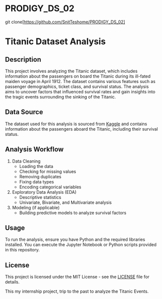 # PRODIGY_DS_02
git clone[https://github.com/SnitTeshome/PRODIGY_DS_02]
# Titanic Dataset Analysis

## Description
This project involves analyzing the Titanic dataset, which includes information about the passengers on board the Titanic during its ill-fated maiden voyage in April 1912. The dataset contains various features such as passenger demographics, ticket class, and survival status. The analysis aims to uncover factors that influenced survival rates and gain insights into the tragic events surrounding the sinking of the Titanic.

## Data Source
The dataset used for this analysis is sourced from [Kaggle](https://www.kaggle.com/c/titanic) and contains information about the passengers aboard the Titanic, including their survival status.

## Analysis Workflow
1. Data Cleaning
   - Loading the data
   - Checking for missing values
   - Removing duplicates
   - Fixing data types
   - Encoding categorical variables
2. Exploratory Data Analysis (EDA)
   - Descriptive statistics
   - Univariate, Bivariate, and Multivariate analysis
3. Modeling (if applicable)
   - Building predictive models to analyze survival factors

## Usage
To run the analysis, ensure you have Python and the required libraries installed. You can execute the Jupyter Notebook or Python scripts provided in this repository.

## License
This project is licensed under the MIT License - see the [LICENSE](LICENSE) file for details.

This my internship project, trip to the past to analyze the Titanic Events.
